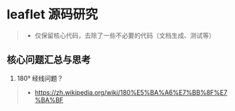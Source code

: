 # leaflet 源码研究
> - 仅保留核心代码，去除了一些不必要的代码（文档生成、测试等）

## 核心问题汇总与思考
1. 180° 经线问题？
> - https://zh.wikipedia.org/wiki/180%E5%BA%A6%E7%BB%8F%E7%BA%BF